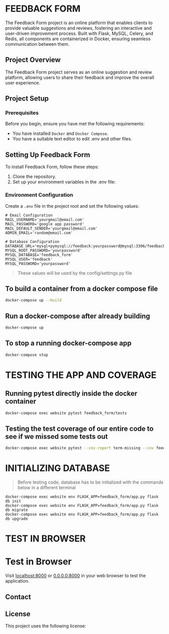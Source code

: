 # FEEDBACK FORM

The Feedback Form project is an online platform that enables clients to provide valuable suggestions and reviews, fostering an interactive and user-driven improvement process. Built with Flask, MySQL, Celery, and Redis, all components are containerized in Docker, ensuring seamless communication between them.

## Project Overview

The Feedback Form project serves as an online suggestion and review platform, allowing users to share their feedback and improve the overall user experience.

## Project Setup

### Prerequisites

Before you begin, ensure you have met the following requirements:

* You have installed `Docker` and `Docker Compose`.
* You have a suitable text editor to edit .env and other files.

## Setting Up Feedback Form

To install Feedback Form, follow these steps:

1. Clone the repository.
2. Set up your environment variables in the .env file:

### Environment Configuration

Create a `.env` file in the project root and set the following values:

```env
# Email Configuration
MAIL_USERNAME='yourgmail@email.com'
MAIL_PASSWORD='google app password'
MAIL_DEFAULT_SENDER='yourgmail@email.com'
ADMIN_EMAIL='random@email.com'

# Database Configuration
DATABASE_URL='mysql+pymysql://feedback:yourpassword@mysql:3306/feedback_form'
MYSQL_ROOT_PASSWORD='yourpassword'
MYSQL_DATABASE='feedback_form'
MYSQL_USER='feedback'
MYSQL_PASSWORD='yourpassword'
```
> These values will be used by the config/settings.py file


## To build a container from a docker compose file
```bash
docker-compose up --build
```

## Run a docker-compose after already building
```bash
docker-compose up
```

## To stop a running docker-compose app 
```bash
docker-compose stop
```

# TESTING THE APP AND COVERAGE

## Running pytest directly inside the docker container
```bash
docker-compose exec website pytest feedback_form/tests
```

## Testing the test coverage of our entire code to see if we missed some tests out
```bash
docker-compose exec website pytest --cov-report term-missing --cov feedback_form
```

# INITIALIZING DATABASE
> Before testing code, database has to be initialized with the commands below in a different terminal
```docker
docker-compose exec website env FLASK_APP=feedback_form/app.py flask db init
docker-compose exec website env FLASK_APP=feedback_form/app.py flask db migrate
docker-compose exec website env FLASK_APP=feedback_form/app.py flask db upgrade
```

# TEST IN BROWSER
# Test in Browser

Visit [localhost:8000](http://localhost:8000) or [0.0.0.0:8000](http://0.0.0.0:8000) in your web browser to test the application.


## Contact



## License

This project uses the following license: 

